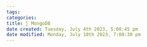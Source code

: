 ```yaml
---
tags: 
categories: 
title: ∑ MongoDB
date created: Tuesday, July 4th 2023, 5:08:45 pm
date modified: Monday, July 10th 2023, 7:08:30 pm
---
```

